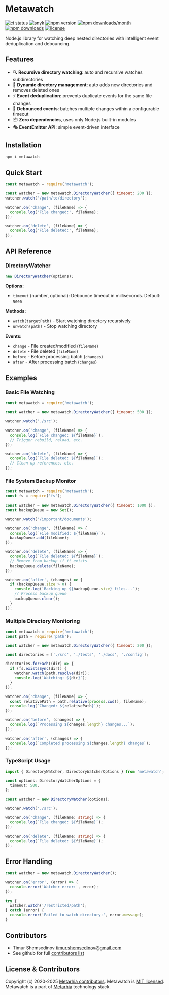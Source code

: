 # Metawatch

[![ci status](https://github.com/metarhia/metawatch/workflows/Testing%20CI/badge.svg)](https://github.com/metarhia/metawatch/actions?query=workflow%3A%22Testing+CI%22+branch%3Amaster)
[![snyk](https://snyk.io/test/github/metarhia/metawatch/badge.svg)](https://snyk.io/test/github/metarhia/metawatch)
[![npm version](https://badge.fury.io/js/metawatch.svg)](https://badge.fury.io/js/metawatch)
[![npm downloads/month](https://img.shields.io/npm/dm/metawatch.svg)](https://www.npmjs.com/package/metawatch)
[![npm downloads](https://img.shields.io/npm/dt/metawatch.svg)](https://www.npmjs.com/package/metawatch)
[![license](https://img.shields.io/badge/license-MIT-blue.svg)](https://github.com/metarhia/metawatch/blob/master/LICENSE)

Node.js library for watching deep nested directories with intelligent event deduplication and debouncing.

## Features

- 🔍 **Recursive directory watching**: auto and recursive watches subdirectories
- 🔄 **Dynamic directory management**: auto adds new directories and removes deleted ones
- ⚡ **Event deduplication**: prevents duplicate events for the same file changes
- 🎯 **Debounced events**: batches multiple changes within a configurable timeout
- 📦 **Zero dependencies**, uses only Node.js built-in modules
- 🎭 **EventEmitter API**: simple event-driven interface

## Installation

```bash
npm i metawatch
```

## Quick Start

```js
const metawatch = require('metawatch');

const watcher = new metawatch.DirectoryWatcher({ timeout: 200 });
watcher.watch('/path/to/directory');

watcher.on('change', (fileName) => {
  console.log('File changed:', fileName);
});

watcher.on('delete', (fileName) => {
  console.log('File deleted:', fileName);
});
```

## API Reference

### DirectoryWatcher

```js
new DirectoryWatcher(options);
```

**Options:**

- `timeout` (number, optional): Debounce timeout in milliseconds. Default: `5000`

**Methods:**

- `watch(targetPath)` - Start watching directory recursively
- `unwatch(path)` - Stop watching directory

**Events:**

- `change` - File created/modified (`fileName`)
- `delete` - File deleted (`fileName`)
- `before` - Before processing batch (`changes`)
- `after` - After processing batch (`changes`)

## Examples

### Basic File Watching

```js
const metawatch = require('metawatch');

const watcher = new metawatch.DirectoryWatcher({ timeout: 500 });

watcher.watch('./src');

watcher.on('change', (fileName) => {
  console.log(`File changed: ${fileName}`);
  // Trigger rebuild, reload, etc.
});

watcher.on('delete', (fileName) => {
  console.log(`File deleted: ${fileName}`);
  // Clean up references, etc.
});
```

### File System Backup Monitor

```js
const metawatch = require('metawatch');
const fs = require('fs');

const watcher = new metawatch.DirectoryWatcher({ timeout: 1000 });
const backupQueue = new Set();

watcher.watch('/important/documents');

watcher.on('change', (fileName) => {
  console.log(`File modified: ${fileName}`);
  backupQueue.add(fileName);
});

watcher.on('delete', (fileName) => {
  console.log(`File deleted: ${fileName}`);
  // Remove from backup if it exists
  backupQueue.delete(fileName);
});

watcher.on('after', (changes) => {
  if (backupQueue.size > 0) {
    console.log(`Backing up ${backupQueue.size} files...`);
    // Process backup queue
    backupQueue.clear();
  }
});
```

### Multiple Directory Monitoring

```js
const metawatch = require('metawatch');
const path = require('path');

const watcher = new metawatch.DirectoryWatcher({ timeout: 200 });

const directories = ['./src', './tests', './docs', './config'];

directories.forEach((dir) => {
  if (fs.existsSync(dir)) {
    watcher.watch(path.resolve(dir));
    console.log(`Watching: ${dir}`);
  }
});

watcher.on('change', (fileName) => {
  const relativePath = path.relative(process.cwd(), fileName);
  console.log(`Changed: ${relativePath}`);
});

watcher.on('before', (changes) => {
  console.log(`Processing ${changes.length} changes...`);
});

watcher.on('after', (changes) => {
  console.log(`Completed processing ${changes.length} changes`);
});
```

### TypeScript Usage

```ts
import { DirectoryWatcher, DirectoryWatcherOptions } from 'metawatch';

const options: DirectoryWatcherOptions = {
  timeout: 500,
};

const watcher = new DirectoryWatcher(options);

watcher.watch('./src');

watcher.on('change', (fileName: string) => {
  console.log(`File changed: ${fileName}`);
});

watcher.on('delete', (fileName: string) => {
  console.log(`File deleted: ${fileName}`);
});
```

## Error Handling

```js
const watcher = new metawatch.DirectoryWatcher();

watcher.on('error', (error) => {
  console.error('Watcher error:', error);
});

try {
  watcher.watch('/restricted/path');
} catch (error) {
  console.error('Failed to watch directory:', error.message);
}
```

## Contributors

- Timur Shemsedinov <timur.shemsedinov@gmail.com>
- See github for full [contributors list](https://github.com/metarhia/metawatch/graphs/contributors)

## License & Contributors

Copyright (c) 2020-2025 [Metarhia contributors](https://github.com/metarhia/metawatch/graphs/contributors).
Metawatch is [MIT licensed](./LICENSE).
Metawatch is a part of [Metarhia](https://github.com/metarhia) technology stack.
